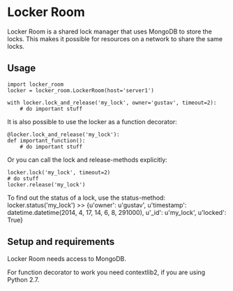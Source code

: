 Locker Room
===========

Locker Room is a shared lock manager that uses MongoDB to store the locks.
This makes it possible for resources on a network to share the same locks.

Usage
-----------

    import locker_room
    locker = locker_room.LockerRoom(host='server1')
    
    with locker.lock_and_release('my_lock', owner='gustav', timeout=2):
        # do important stuff

It is also possible to use the locker as a function decorator:
 
    @locker.lock_and_release('my_lock'):
    def important_function():
        # do important stuff

Or you can call the lock and release-methods explicitly:

    locker.lock('my_lock', timeout=2)
    # do stuff
    locker.release('my_lock')
    
To find out the status of a lock, use the status-method:
    locker.status('my_lock')
    >> {u'owner': u'gustav', u'timestamp': datetime.datetime(2014, 4, 17, 14, 6, 8, 291000), u'_id': u'my_lock',  u'locked': True}

Setup and requirements
----------------------

Locker Room needs access to MongoDB.

For function decorator to work you need contextlib2, if you are using Python 2.7.
